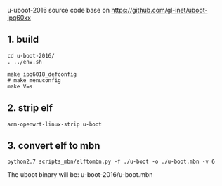 u-uboot-2016 source code base on https://github.com/gl-inet/uboot-ipq60xx

## 1. build

```
cd u-boot-2016/
. ../env.sh

make ipq6018_defconfig
# make menuconfig
make V=s
```

## 2. strip elf
```
arm-openwrt-linux-strip u-boot
```

## 3. convert elf to mbn

```
python2.7 scripts_mbn/elftombn.py -f ./u-boot -o ./u-boot.mbn -v 6
```

The uboot binary will be: u-boot-2016/u-boot.mbn
